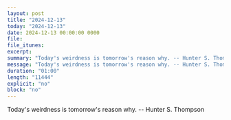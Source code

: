 ```yaml
---
layout: post
title: "2024-12-13"
today: "2024-12-13"
date: 2024-12-13 00:00:00 0000
file:
file_itunes:
excerpt:
summary: "Today's weirdness is tomorrow's reason why. -- Hunter S. Thompson"
message: "Today's weirdness is tomorrow's reason why. -- Hunter S. Thompson"
duration: "01:00"
length: "11444"
explicit: "no"
block: "no"
---
```

Today's weirdness is tomorrow's reason why. -- Hunter S. Thompson

